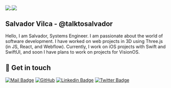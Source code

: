 <a href="https://github.com/anuraghazra/github-readme-stats">
  <img align="center" src="https://github-readme-stats.vercel.app/api?username=talktosalvador&count_private=true&show_icons=true&include_all_commits=true&hide_border=true&hide_title=true&theme=dracula" />
</a>
<a href="https://github.com/anuraghazra/github-readme-stats">
  <img align="center" src="https://github-readme-stats.vercel.app/api/top-langs/?username=talktosalvador&langs_count=3&hide_title=true&hide_border=true&theme=dracula" />
</a>

## Salvador Vilca - @talktosalvador

Hello, I am Salvador, Systems Engineer. I am passionate about the world of software development. I have worked on web projects in 3D using Three.js (in JS, React, and Webflow). Currently, I work on iOS projects with Swift and SwiftUI, and soon I have plans to work on projects for VisionOS.

## 🖖 Get in touch

[![Mail Badge](https://img.shields.io/badge/email-c14438?style=for-the-badge&logo=Gmail&logoColor=white&link=mailto:talktosalvador@gmail.com)](mailto:talktosalvador@gmail.com)
[![GitHub](https://img.shields.io/badge/github-%23121011.svg?style=for-the-badge&logo=github&logoColor=white)](https://github.com/talktosalvador)
[![Linkedin Badge](https://img.shields.io/badge/linkedin-%230077B5.svg?&style=for-the-badge&logo=linkedin&logoColor=white)](https://www.linkedin.com/in/talktosalvador/)
[![Twitter Badge](https://img.shields.io/badge/twitter-1DA1F2?style=for-the-badge&logo=twitter&logoColor=white)](https://twitter.com/talktosalvador)
